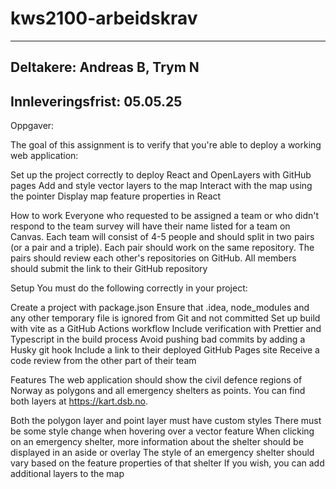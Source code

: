 # kws2100-arbeidskrav
---
Deltakere: Andreas B, Trym N
---
Innleveringsfrist: 05.05.25
---
Oppgaver:
 
 The goal of this assignment is to verify that you're able to deploy a working web application:

 Set up the project correctly to deploy React and OpenLayers with GitHub pages
 Add and style vector layers to the map
 Interact with the map using the pointer
 Display map feature properties in React

How to work
Everyone who requested to be assigned a team or who didn't respond to the team survey will have their name listed for a team on Canvas. Each team will consist of 4-5 people and should split in two pairs (or a pair and a triple). Each pair should work on the same repository. The pairs should review each other's repositories on GitHub. All members should submit the link to their GitHub repository

 Setup
 You must do the following correctly in your project:

 Create a project with package.json
 Ensure that .idea, node_modules and any other temporary file is ignored from Git and not committed
 Set up build with vite as a GitHub Actions workflow
 Include verification with Prettier and Typescript in the build process
 Avoid pushing bad commits by adding a Husky git hook
 Include a link to their deployed GitHub Pages site
 Receive a code review from the other part of their team

 Features
 The web application should show the civil defence regions of Norway as polygons and all emergency shelters as points. You can find both layers at https://kart.dsb.no.

 Both the polygon layer and point layer must have custom styles
 There must be some style change when hovering over a vector feature
 When clicking on an emergency shelter, more information about the shelter should be displayed in an aside or overlay
 The style of an emergency shelter should vary based on the feature properties of that shelter
 If you wish, you can add additional layers to the map
